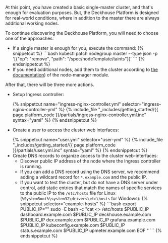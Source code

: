 <script type="text/javascript" src='{{ assets["getting-started.js"].digest_path }}'></script>
<script type="text/javascript" src='{{ assets["getting-started-access.js"].digest_path }}'></script>

At this point, you have created a basic single-master cluster, and that's enough for evaluation purposes. But, the Deckhouse Platform is designed for real-world conditions, where in addition to the master there are always additional working nodes.

To continue discovering the Deckhouse Platform, you will need to choose one of the approaches:
<ul><li>If a single master is enough for you, execute the command:
{% snippetcut %}
```bash
kubectl patch nodegroup master --type json -p '[{"op": "remove", "path": "/spec/nodeTemplate/taints"}]'
```
{% endsnippetcut %}
</li>
<li>If you need additional nodes, add them to the cluster according to <a href="/en/documentation/v1/modules/040-node-manager/faq.html#how-do-i-automatically-add-a-static-node-to-a-cluster">the documentation</a>) of the node-manager module.
</li></ul>

After that, there will be three more actions.
<ul><li><p>Setup Ingress controller:</p>
  {% snippetcut name="ingress-nginx-controller.yml" selector="ingress-nginx-controller-yml" %}
  {% include_file "_includes/getting_started/{{ page.platform_code }}/partials/ingress-nginx-controller.yml.inc" syntax="yaml" %}
  {% endsnippetcut %}
</li>
<li><p>Create a user to access the cluster web interfaces:</p>
  {% snippetcut name="user.yml" selector="user-yml" %}
  {% include_file "_includes/getting_started/{{ page.platform_code }}/partials/user.yml.inc" syntax="yaml" %}
  {% endsnippetcut %}
</li>
<li>Create DNS records to organize access to the cluster web-interfaces:
  <ul><li>Discover public IP address of the node where the Ingress controller is running.</li>
  <li>If you can add a DNS record using the DNS server, we recommend adding a wildcard record for <code>*.example.com</code> and the public IP.</li>
  <li>If you want to test the cluster, but do not have a DNS server under control, add static entries that match the names of specific services to the public IP to the <code>/etc/hosts</code> file for Linux (<code>%SystemRoot%\system32\drivers\etc\hosts</code> for Windows):
{% snippetcut selector="example-hosts" %}
```bash
export PUBLIC_IP="<PUT_PUBLIC_IP_HERE>"
sudo -E bash -c "cat <<EOF >> /etc/hosts
$PUBLIC_IP dashboard.example.com
$PUBLIC_IP deckhouse.example.com
$PUBLIC_IP dex.example.com
$PUBLIC_IP grafana.example.com
$PUBLIC_IP kubeconfig.example.com
$PUBLIC_IP status.example.com
$PUBLIC_IP upmeter.example.com
EOF
"
```
{% endsnippetcut %}
</li></ul>
</li>
</ul>

<script type="text/javascript">
$( document ).ready(function() {
   generate_password();
   update_parameter('dhctl-user-password-hash', 'password', '<GENERATED_PASSWORD_HASH>',  null ,null);
   update_parameter('dhctl-user-password-hash', null, '<GENERATED_PASSWORD_HASH>',  null ,'[user-yml]');
   update_parameter('dhctl-user-password', null, '<GENERATED_PASSWORD>',  null ,'[user-yml]');
   update_parameter('dhctl-user-password', null, '<GENERATED_PASSWORD>',  null ,'code span.c1');
   update_parameter((sessionStorage.getItem('dhctl-domain')||'example.com').replace('%s.',''), null, 'example.com',  null ,'[user-yml]');
});

</script>
